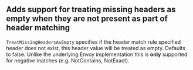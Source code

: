 ## Adds support for treating missing headers as empty when they are not present as part of header matching

`TreatMissingHeadersAsEmpty` specifies if the header match rule specified header does not exist, this header value will be treated as empty. Defaults to false.
Unlike the underlying Envoy implementation this is **only** supported for negative matches (e.g. NotContains, NotExact).
